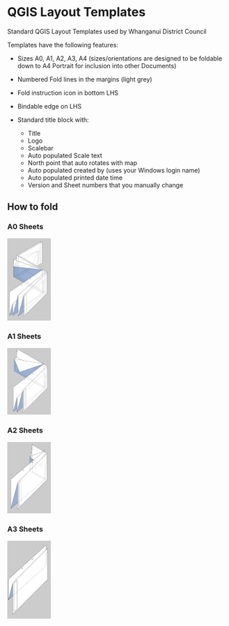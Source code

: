 # QGIS Layout Templates
Standard QGIS Layout Templates used by Whanganui District Council

Templates have the following features:

* Sizes A0, A1, A2, A3, A4 (sizes/orientations are designed to be foldable down to A4 Portrait for inclusion into other Documents)

* Numbered Fold lines in the margins (light grey)
* Fold instruction icon in bottom LHS
* Bindable edge on LHS
* Standard title block with:
  * Title
  * Logo
  * Scalebar
  * Auto populated Scale text
  * North point that auto rotates with map
  * Auto populated created by (uses your Windows login name)
  * Auto populated printed date time
  * Version and Sheet numbers that you manually change


## How to fold

### A0 Sheets
<img src="a0_folding.png" width="100px" />

### A1 Sheets
<img src="a1_folding.png" width="100px" />

### A2 Sheets
<img src="a2_folding.png" width="100px" />

### A3 Sheets
<img src="a3_folding.png" width="100px" />
